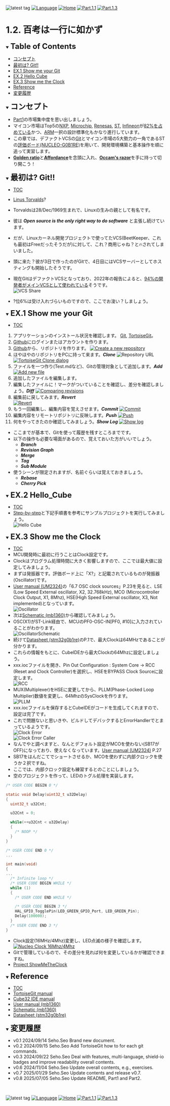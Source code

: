 ![latest tag](https://img.shields.io/github/v/tag/gtuja/CSC_MS.svg?color=brightgreen)
[![Language](https://img.shields.io/badge/%E8%A8%80%E8%AA%9E-English-brightgreen)](https://github.com/gtuja/CSC_MS/blob/main/Part1/2.Hello%20MCU_en.md)
[![Home](https://img.shields.io/badge/Home-Readme-brightgreen)](https://github.com/gtuja/CSC_MS/blob/main/README.md)
[![Part.1.1](https://img.shields.io/badge/Prev-Part.1.1-brightgreen)](https://github.com/gtuja/CSC_MS/blob/main/Part1/1.What%20is%20MS.md)
[![Part.1.3](https://img.shields.io/badge/Next-Part.1.3-brightgreen)](https://github.com/gtuja/CSC_MS/blob/main/Part1/3.ProcessAndOrganization.md)

# 1.2. 百考は一行に如かず

<div id="toc"></div>
<details open>
<summary><font size="5"><b>Table of Contents</b></font></summary>

- [コンセプト](#Concept)
- [最初は? Git!!](#At_first_Git)
- [EX.1 Show me your Git](#Exercise1)
- [EX.2 Hello Cube](#Exercise2)
- [EX.3 Show me the Clock](#Exercise3)
- [Reference](#Reference)
- [変更履歴](#history)

</details>

<div id="Concept"></div>
<details open>
<summary><font size="5"><b>コンセプト</b></font></summary>

- [Part1](https://github.com/gtuja/CSC_MS/blob/main/Part1/1.What%20is%20MS.md)の市場集中度を思い出しましょう。
- マイコン市場はTop5の[NXP](https://www.nxp.com/), [Microchip](https://www.microchip.com/), [Renesas](https://www.renesas.com/), [ST](https://www.st.com/content/st_com/en.html), [Infineon](https://www.infineon.com/)が[82%を占めている](https://www.semiconportal.com/archive/editorial/market/220616-mcuranking.html)かつ、[ARM](https://www.arm.com/)一択の設計標準化もかなり進行しています。
- この章では、デファクトVCSの[Git](https://git-scm.com/)とマイコン市場の5大勢力の一角であるSTの[評価ボード(NUCLEO-G0B1RE)](https://www.st.com/ja/evaluation-tools/nucleo-g0b1re.html)を用いて、開発環境構築と基本操作を順に追って実習します。
- [**Golden ratio**](https://en.m.wikipedia.org/wiki/Golden_ratio)と[**Affordance**](https://en.m.wikipedia.org/wiki/Affordance)を念頭に入れ、[**Occam's razor**](https://en.m.wikipedia.org/wiki/Occam%27s_razor)を手に持って切り開こう！

</details>

<div id="At_first_Git"></div>
<details open>
<summary><font size="5"><b>最初は? Git!!</b></font></summary>

- [TOC](#toc)
- [Linus Torvalds](https://en.wikipedia.org/wiki/Linus_Torvalds)?
- Torvaldsは28/Dec/1969生まれで、Linuxの生みの親として有名です。
- 彼は ***Open source is the only right way to do software*** と主張し続けています。
- だが、Linuxカーネル開発プロジェクトで使ってたVCS(BeetKeeper、これも最初はFreeだったそうだが)に対して、これ？商用じゃね？と🔥されてしまいました。
- 頭に来た？彼が3日で作ったのがGitで、4日目にはVCSサーバーとしてホスティングも開始したそうです。
- 現在GitはデファクトVCSとなっており、2022年の報告によると、[94%の開発者がメインVCSとして使われている](https://survey.stackoverflow.co/2022/#section-version-control-version-control-systems)そうです。<br>
![VCS Share](https://github.com/gtuja/CSC_MS/blob/main/Resources/Part1/Part1_VCS_Share2022.png)<br>

- ?位6%は受け入れづらいものですので、ここでお浚い？しましょう。
</details>

<div id="Exercise1"></div>
<details open>
<summary><font size="5"><b>EX.1 Show me your Git</b></font></summary>

- [TOC](#toc)
1. アプリケーションのインストール状況を確認します。 [Git](https://git-scm.com/), [TortoiseGit](https://tortoisegit.org/)。
2. [Github](https://github.com/)にログインまたはアカウントを作ります。
3. [Github](https://github.com/)から、リポジトリを作ります。
[![Create a new repository](https://docs.github.com/assets/cb-29762/mw-1440/images/help/repository/repo-create-global-nav-update.webp)](https://docs.github.com/en/repositories/creating-and-managing-repositories/creating-a-new-repository)
1. ほやほやのリポジトリをPCに持って来ます。***Clone***
![Repository URL](https://docs.github.com/assets/cb-60499/mw-1440/images/help/repository/https-url-clone-cli.webp)
[![TortoiseGit Clone dialog](https://tortoisegit.org/docs/tortoisegit/images/GitClone.png)](https://tortoisegit.org/docs/tortoisegit/tgit-dug.html)
1. ファイルを一つ作り(Test.mdなど)、Gitの管理対象として追加します。***Add***
[![Add new file](https://tortoisegit.org/docs/tortoisegit/images/ContextMenuFileNoControl.png)](https://tortoisegit.org/docs/tortoisegit/tgit-dug.html)
1. 追加したファイルを編集します。
2. 編集したファイルに！マークがついていることを確認し、差分を確認しましょう。***Diff***
[![Comparing revisions](https://tortoisegit.org/docs/tortoisegit/images/CompareRevisions.png)](https://tortoisegit.org/docs/tortoisegit/tgit-dug.html)
1. 編集前に戻してみます。***Revert***<br>
[![Revert](https://tortoisegit.org/docs/tortoisegit/images/Revert.png)](https://tortoisegit.org/docs/tortoisegit/tgit-dug.html)
1. もう一回編集し、編集内容を覚えさせます。***Commit***
[![Commit](https://tortoisegit.org/docs/tortoisegit/images/Commit.png)](https://tortoisegit.org/docs/tortoisegit/tgit-dug.html)
1.  編集内容をリモートリポジトリに反映します。***Push***
[![Push](https://tortoisegit.org/docs/tortoisegit/images/GitPush.png)](https://tortoisegit.org/docs/tortoisegit/tgit-dug.html)
1.  何をやってきたのか確認してみましょう。***Show Log***
[![Show log](https://tortoisegit.org/docs/tortoisegit/images/LogMessages.png)](https://tortoisegit.org/docs/tortoisegit/tgit-dug.html)
- ここまでが基本で、Gitを使って履歴を残すところまでです。
- 以下の操作も必要な場面があるので、覚えておいた方がいいでしょう。
  - ***Branch***
  - ***Revision Graph***
  - ***Merge***
  - ***Tag***
  - ***Sub Module***
- 使うシーンが限定されますが、名前ぐらいは覚えておきましょう。
  - ***Rebase***
  - ***Cherry Pick***

</details>

<div id="Exercise2"></div>
<details open>
<summary><font size="5"><b>EX.2 Hello_Cube</b></font></summary>

- [TOC](#toc)
- [Step-by-step](https://wiki.st.com/stm32mcu/wiki/STM32StepByStep:Step1_Tools_installation)と下記手順書を参考にサンプルプロジェクトを実行してみましょう。<br>
![Hello Cube](https://github.com/gtuja/CSC_MS/blob/main/Resources/Part1/Part1_HelloCube.png)

</details>

<div id="Exercise3"></div>
<details open>
<summary><font size="5"><b>EX.3 Show me the Clock</b></font></summary>

- [TOC](#toc)
- MCU開発時に最初に行うことはClock設定です。
- Clockはプログラム処理時間に大きく影響しますので、ここでは最大値に設定してみましょう。
- まずは発振器です。評価ボード上に「X?」と記載されているものが発振器(Oscillator)です。
- [User manual (UM2324)](https://www.st.com/resource/en/user_manual/um2324-stm32-nucleo64-boards-mb1360-stmicroelectronics.pdf)の「6.7 OSC clock sources」P.23を見ると、LSE (Low Speed External oscillator, X2, 32.768kHz), MCO (Microcontroller Clock Output, X1, 8Mhz), HSE(High Speed External oscillator, X3, Not implemented)となっています。<br>
![Oscillator](https://github.com/gtuja/CSC_MS/blob/main/Resources/Part1/Part1_Oscillator.png)
- 次は[Schematic (mb1360)](https://www.st.com/resource/en/schematic_pack/mb1360-g0b1re-c02_schematic.pdf)から確認してみましょう。
- OSC(X1)がST-Link経由で、MCUのPF0-OSC-IN[PF0, #10]に入力されていることがわかります。<br>
![OscillatorSchematic](https://github.com/gtuja/CSC_MS/blob/main/Resources/Part1/Part1_OscillatorSchematic.png)
- 続けて[Datasheet (stm32g0b1re)](https://www.st.com/resource/en/datasheet/stm32g0b1re.pdf)のP.1で、最大Clockは64MHzであることが分かります。
- これらの情報をもとに、CubeIDEから最大Clockの64Mhzに設定しましょう。
- xxx.iocファイルを開き、Pin Out Configuration : System Core -> RCC (Reset and Clock Controller)を選択し、HSEをBYPASS Clock Sourceに設定します。<br>
![RCC](https://github.com/gtuja/CSC_MS/blob/main/Resources/Part1/Part1_RCC_Setting.png)
- MUX(Multiplexer)をHSEに変更してから、PLLM(Phase-Locked Loop Multiplier)数値を変更し、64MhzのSysClockを作ります。<br>
![PLLM](https://github.com/gtuja/CSC_MS/blob/main/Resources/Part1/Part1_PLLM_Setting.png)
- xxx.iocファイルを保存するとCubeIDEがコードを生成してくれますので、設定は完了です。
- これで問題ないと思いきや、ビルドしてデバックするとErrorHandlerでとまっているようです。<br>
![Clock Error](https://github.com/gtuja/CSC_MS/blob/main/Resources/Part1/Part1_Clock64Mhz_ErrorHandler.png)<br>
![Clock Error Caller](https://github.com/gtuja/CSC_MS/blob/main/Resources/Part1/Part1_Clock64Mhz_ErrorHandler_Caller.png)<br>
- なんでやと調べますと、なんとデフォルト設定がMCOを使わない(SB17がOFF)になっており、使えなくなっています。[User manual (UM2324)](https://www.st.com/resource/en/user_manual/um2324-stm32-nucleo64-boards-mb1360-stmicroelectronics.pdf) P.27
- SB17をはんだこてでショートさせるか、MCOを使わずに内部クロックを使うか２択ですね。
- ここでは、内部クロック設定も練習するとのことにしましょう。
- 空のプロジェクトを作って、LEDのトグル処理を実装します。

```c
/* USER CODE BEGIN 0 */

static void Delay(uint32_t u32Delay)
{
  uint32_t u32Cnt;

  u32Cnt = 0;

  while(++u32Cnt < u32Delay)
  {
    /* NOOP */
  }
}

/* USER CODE END 0 */
...

int main(void)
{
...
  /* Infinite loop */
  /* USER CODE BEGIN WHILE */
  while (1)
  {
    /* USER CODE END WHILE */

    /* USER CODE BEGIN 3 */
    HAL_GPIO_TogglePin(LED_GREEN_GPIO_Port, LED_GREEN_Pin);
    Delay(100000);
  }
  /* USER CODE END 3 */
}

```
- Clock設定(16MHz/4Mhz)変更し、LED点滅の様子を確認します。<br>
[![Nucleo Clock 16Mhz/4Mhz](https://github.com/gtuja/CSC_MS/blob/main/Resources/Part1/Part1_Nucleo-Clock16Mhz-4Mhz.png)](http://www.youtube.com/watch?v=7GzShgbgOk0 "Nucleo Clock 16Mhz/4Mhz")
- Gitで管理しているので、その差分を見れば何を変更しているかが確認できますね。
- [Project ShowMeTheClock](https://github.com/gtuja/CSC_MS/commits/main/Project/ShowMeTheClock/Core/Src)

</details>

<div id="Reference"></div>
<details open>
<summary><font size="5"><b>Reference</b></font></summary>

- [TOC](#toc)
- [TortoiseGit manual](https://tortoisegit.org/docs/tortoisegit/tgit-dug.html)
- [Cube32 IDE manual](https://www.st.com/resource/en/user_manual/dm00629856-.pdf)
- [User manual (mb1360)](https://www.st.com/resource/en/user_manual/um2324-stm32-nucleo64-boards-mb1360-stmicroelectronics.pdf)
- [Schematic (mb1360)](https://www.st.com/resource/en/schematic_pack/mb1360-g071rb-c02_schematic.pdf)
- [Datasheet (stm32g0b1re)](https://www.st.com/resource/en/datasheet/stm32g0b1re.pdf)

</details>

<div id="history"></div>
<details open>
<summary><font size="5"><b>変更履歴</b></font></summary> 

- v0.1 2024/09/14 Seho.Seo Brand new document.
- v0.2 2024/09/15 Seho.Seo Add TortoiseGit how to for each git commands.
- v0.3 2024/09/22 Seho.Seo Deal with features, multi-language, shield-io badges and improve readability overall contents.
- v0.6 2024/11/04 Seho.Seo Update overall contents, e.g., exercises.
- v0.7 2025/01/29 Seho.Seo Update contents and release v0.7.
- v0.8 2025/07/05 Seho.Seo Update README, Part1 and Part2.
</details>

<br>

![latest tag](https://img.shields.io/github/v/tag/gtuja/CSC_MS.svg?color=brightgreen)
[![Language](https://img.shields.io/badge/%E8%A8%80%E8%AA%9E-English-brightgreen)](https://github.com/gtuja/CSC_MS/blob/main/Part1/2.Hello%20MCU_en.md)
[![Home](https://img.shields.io/badge/Home-Readme-brightgreen)](https://github.com/gtuja/CSC_MS/blob/main/README.md)
[![Part.1.1](https://img.shields.io/badge/Prev-Part.1.1-brightgreen)](https://github.com/gtuja/CSC_MS/blob/main/Part1/1.What%20is%20MS.md)
[![Part.1.3](https://img.shields.io/badge/Next-Part.1.3-brightgreen)](https://github.com/gtuja/CSC_MS/blob/main/Part1/3.ProcessAndOrganization.md)



